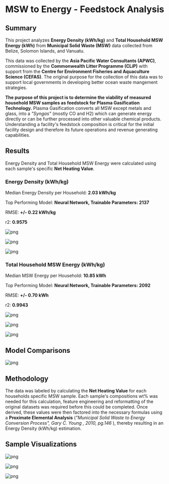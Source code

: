 # MSW to Energy - Feedstock Analysis

## Summary
 This project analyzes <b>Energy Density (kWh/kg)</b> and <b>Total Household MSW Energy (kWh)</b> from <b>Municipal
 Solid Waste (MSW)</b> data collected from Belize, Solomon Islands, and Vanuatu. 
 
 This data was collected by the <b>Asia Pacific Water Consultants (APWC)</b>, commissioned by the <b>Commonwealth Litter Programme (CLiP)</b>
 with support from the <b> Centre for Environment Fisheries and Aquaculture Science (CEFAS)</b>. The original purpose for 
 the collection of this data was to support local governments in developing better ocean waste mangement strategies.  
 
 <b>The purpose of this project is to determine the viability of measured household MSW samples as feedstock for Plasma Gasification 
 Technology.</b> Plasma Gasification converts all MSW except metals and glass, into a <i>"Syngas"</i> (mostly CO and H2) which 
 can generate energy directly or can be further processed into other valuable chemical products. Understanding a facility's 
 feedstock composition is critical for the initial facility design and therefore its future operations and revenue 
 generating capabilities.
 
 ## Results
 Energy Density and Total Household MSW Energy were calculated using each sample's specific <b>Net Heating Value</b>.
 
 ### Energy Density (kWh/kg)
 Median Energy Density per Household: <b>2.03 kWh/kg</b>
 
 Top Performing Model: <b>Neural Network, Trainable Parameters: 2137</b>
 
 RMSE: <b>+/- 0.22 kWh/kg</b>
 
 r2: <b>0.9575</b>
 
  ![png](Image_Files/Combined_Model_Energy_Density/output_104_0.png)
  
  ![png](Image_Files/Combined_Model_Energy_Density/output_104_1.png)
  
  ![png](Image_Files/Combined_Model_Energy_Density/output_104_2.png)

 ### Total Household MSW Energy (kWh/kg)
 Median MSW Energy per Household: <b>10.85 kWh</b>
 
 Top Performing Model: <b>Neural Network, Trainable Parameters: 2092</b>
 
 RMSE: <b>+/- 0.70 kWh</b>
 
 r2: <b>0.9943</b>
 
 ![png](Image_Files/Combined_Model_Total_Energy/output_105_0.png)
 
 ![png](Image_Files/Combined_Model_Total_Energy/output_105_1.png)
 
 ![png](Image_Files/Combined_Model_Total_Energy/output_105_2.png)
 
 ## Model Comparisons
 
 ![png](Image_Files/EDA_Visualizations/model_comps.PNG)
 
 ## Methodology
 The data was labeled by calculating the <b>Net Heating Value</b> for each households specific MSW sample.  Each sample's
 compositions wt% was needed for this calculation, feature engineering and reformatting of the original datasets was required before
 this could be completed.  Once derived, these values were then factored into the necessary formulas using a <b>Proximate Elemental Analysis</b> 
 (<i>"Municipal Solid Waste to Energy Conversion Process", Gary C. Young , 2010, pg.146 </i>), thereby resulting in an 
 Energy Density (kWh/kg) estimation.
 
 ## Sample Visualizations

 ![png](Image_Files/EDA_Visualizations/belize_folium_map.PNG)

 ![png](Image_Files/EDA_Visualizations/output_38_1.png)
 
 ![png](Image_Files/Combined_Model_Total_Energy/output_80_0.png)
